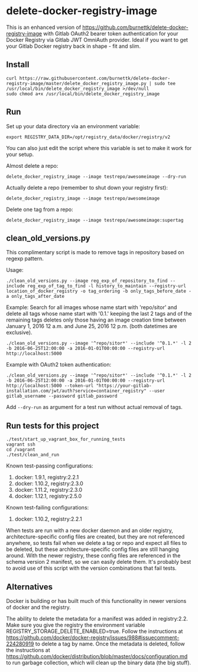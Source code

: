 # delete-docker-registry-image

This is an enhanced version of https://github.com/burnettk/delete-docker-registry-image with Gitlab OAuth2 bearer token authentication for your Docker Registry via Gitlab JWT OmniAuth provider. Ideal if you want to get your Gitlab Docker registry back in shape - fit and slim.  

## Install

    curl https://raw.githubusercontent.com/burnettk/delete-docker-registry-image/master/delete_docker_registry_image.py | sudo tee /usr/local/bin/delete_docker_registry_image >/dev/null
    sudo chmod a+x /usr/local/bin/delete_docker_registry_image

## Run

Set up your data directory via an environment variable:

    export REGISTRY_DATA_DIR=/opt/registry_data/docker/registry/v2

You can also just edit the script where this variable is set to make it work
for your setup.

Almost delete a repo:

    delete_docker_registry_image --image testrepo/awesomeimage --dry-run

Actually delete a repo (remember to shut down your registry first):

    delete_docker_registry_image --image testrepo/awesomeimage

Delete one tag from a repo:

    delete_docker_registry_image --image testrepo/awesomeimage:supertag


## clean_old_versions.py

This complimentary script is made to remove tags in repository based on
regexp pattern.

Usage:

    ./clean_old_versions.py --image reg_exp_of_repository_to_find --include reg_exp_of_tag_to_find -l history_to_maintain --registry-url location_of_docker_registry -o tag_ordering -b only_tags_before_date -a only_tags_after_date

Example:
Search for all images whose name start with 'repo/sitor' and delete all tags
whose name start with '0.1.' keeping the last 2 tags and of the remaining tags
deletes only those having an image creation time between January 1, 2016 12 a.m.
and June 25, 2016 12 p.m. (both datetimes are exclusive).

    ./clean_old_versions.py --image '^repo/sitor*' --include '^0.1.*' -l 2 -b 2016-06-25T12:00:00 -a 2016-01-01T00:00:00 --registry-url http://localhost:5000
    
Example with OAuth2 token authentication:    

    ./clean_old_versions.py --image '^repo/sitor*' --include '^0.1.*' -l 2 -b 2016-06-25T12:00:00 -a 2016-01-01T00:00:00 --registry-url http://localhost:5000 --token-url "https://your-gitlab-installation.com/jwt/auth?service=container_registry" --user gitlab_username --password gitlab_password

Add `--dry-run` as argument for a test run without actual removal of tags.

## Run tests for this project

    ./test/start_up_vagrant_box_for_running_tests
    vagrant ssh
    cd /vagrant
    ./test/clean_and_run

Known test-passing configurations:
 1. docker: 1.9.1, registry:2.2.1
 2. docker: 1.10.2, registry:2.3.0
 1. docker: 1.11.2, registry:2.3.0
 1. docker: 1.12.1, registry:2.5.0

Known test-failing configurations:
 1. docker: 1.10.2, registry:2.2.1

When tests are run with a new docker daemon and an older registry,
architecture-specific config files are created, but they are not referenced
anywhere, so tests fail when we delete a tag or repo and expect all files to be
deleted, but these architecture-specific config files are still hanging around.
With the newer registry, these config files are referenced in the schema
version 2 manifest, so we can easily delete them. It's probably best to avoid
use of this script with the version combinations that fail tests.

## Alternatives

Docker is building or has built much of this functionality in newer versions of
docker and the registry.

The ability to delete the metadata for a manifest was added in registry:2.2. Make
sure you give the registry the environment variable
REGISTRY_STORAGE_DELETE_ENABLED=true. Follow the instructions at
https://github.com/docker/docker-registry/issues/988#issuecomment-224280919 to
delete a tag by name. Once the metadata is deleted, follow the instructions at
https://github.com/docker/distribution/blob/master/docs/configuration.md to run
garbage collection, which will clean up the binary data (the big stuff).
